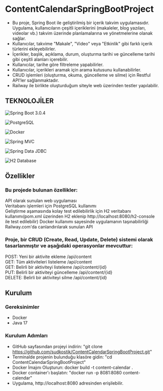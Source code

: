 # ContentCalendarSpringBootProject
* Bu proje, Spring Boot ile geliştirilmiş bir içerik takvim uygulamasıdır. Uygulama, kullanıcıların çeşitli içeriklerini (makaleler, blog yazıları, videolar vb.) takvim üzerinde planlamalarına ve yönetmelerine olanak sağlar.  
* Kullanıcılar, takvime "Makale", "Video" veya "Etkinlik" gibi farklı içerik türlerini ekleyebilirler.  
* İçerikler, başlık, açıklama, durum, oluşturma tarihi ve güncelleme tarihi gibi çeşitli alanları içerebilir.  
* Kullanıcılar, tarihe göre filtreleme yapabilirler.  
* Kullanıcılar, içerikleri aramak için arama kutusunu kullanabilirler.  
* CRUD işlemleri (oluşturma, okuma, güncelleme ve silme) için Restful API'ler sağlanmaktadır.  
* Railway ile birlikte oluşturduğum siteyle web üzerinden testler yapılabilir.
## TEKNOLOJİLER
![Spring Boot 3.0.4](https://img.shields.io/badge/Spring%20Boot-3.0.4-green.svg?style=flat-square&logo=springboot)

![PostgreSQL](https://img.shields.io/badge/PostgreSQL-blue.svg?style=flat-square&logo=postgresql)

![Docker](https://img.shields.io/badge/Docker-blue.svg?style=flat-square&logo=docker)

![Spring MVC](https://img.shields.io/badge/Spring%20MVC-green.svg?style=flat-square&logo=spring)

![Spring Data JDBC](https://img.shields.io/badge/Spring%20Data%20JDBC-green.svg?style=flat-square&logo=spring)

![H2 Database](https://img.shields.io/badge/H2%20Database-orange.svg?style=flat-square&logo=h2)



## Özellikler
### Bu projede bulunan özellikler:

API olarak sunulan web uygulaması  
Veritabanı işlemleri için PostgreSQL kullanımı  
Geliştirme aşamasında kolay test edilebilirlik için H2 veritabanı kullanımı(pom.xml üzerinden H2 eklenip http://localhost:8080/h2-console ile test edilebilir)
Docker kullanımı sayesinde uygulamanın taşınabilirliği  
Railway.com'da canlandırılarak sunulan API  

### Proje, bir CRUD (Create, Read, Update, Delete) sistemi olarak tasarlanmıştır ve aşağıdaki operasyonlar mevcuttur:

POST: Yeni bir aktivite ekleme /api/content  
GET: Tüm aktiviteleri listeleme /api/content  
GET: Belirli bir aktiviteyi listeleme /api/content/{id}   
PUT: Belirli bir aktiviteyi güncelleme /api/content/{id}  
DELETE: Belirli bir aktiviteyi silme /api/content/{id}  

## Kurulum
### Gereksinimler
* Docker
* Java 17

### Kurulum Adımları
* GitHub sayfasından projeyi indirin:
"git clone https://github.com/sudkostik/ContentCalendarSpringBootProject.git"
* Terminalde projenin bulunduğu klasöre gidin:
 "cd ContentCalendarSpringBootProject"
* Docker İmajını Oluşturun:
docker build -t content-calendar .
* Docker container'ı başlatın:
"docker run -p 8081:8080 content-calendar"
* Uygulama, http://localhost:8080 adresinden erişilebilir. 







